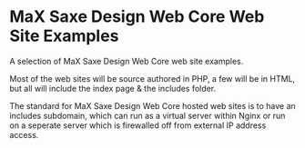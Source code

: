 # MaX Saxe Design Web Core Web Site Examples

A selection of MaX Saxe Design Web Core web site examples.

Most of the web sites will be source authored in PHP, a few will be in HTML, but all will include the index page & the includes folder.

The standard for MaX Saxe Design Web Core hosted web sites is to have an includes subdomain, which can run as a virtual server within Nginx or run on a seperate server which is firewalled off from external IP address access.
